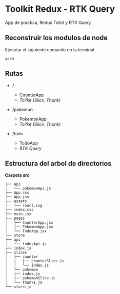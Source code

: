 # Toolkit Redux - RTK Query

App de practica, Redux Tolkit y RTK Query

## Reconstruir los modulos de node

Ejecutar el siguiente comando en la terminal:

```
yarn
```

## Rutas

- /

  - CounterApp
  - _Tollkit (Slice, Thunk)_

- /pokemon

  - PokemonApp
  - _Tollkit (Slice, Thunk)_

- /todo
  - TodoApp
  - _RTK Query_

## Estructura del arbol de directorios

**Carpeta src**

```.
├── api
│   └── pokemonApi.js
├── App.css
├── App.jsx
├── assets
│   └── react.svg
├── index.css
├── main.jsx
├── pages
│   ├── CounterApp.jsx
│   ├── PokemonApp.jsx
│   └── TodoApp.jsx
└── store
├── api
│   └── todosApi.js
├── index.js
├── slices
│   ├── counter
│   │   ├── counterSlice.js
│   │   └── index.js
│   └── pokemon
│   ├── index.js
│   ├── pokemonSlice.js
│   └── thunks.js
└── store.js
```
